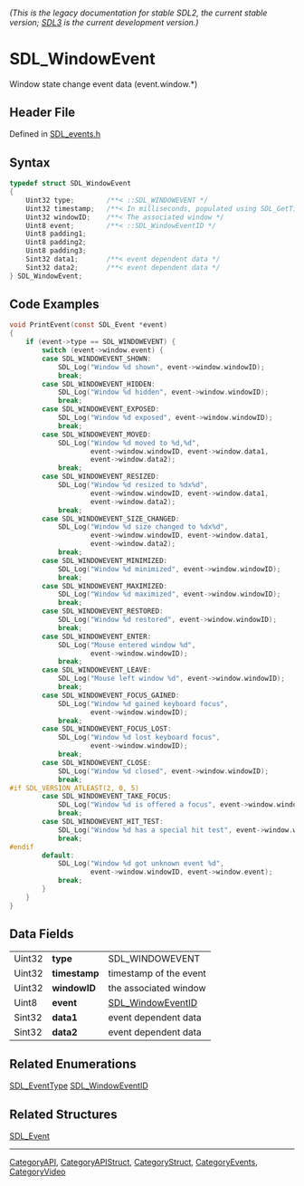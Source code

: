 ###### (This is the legacy documentation for stable SDL2, the current stable version; [SDL3](https://wiki.libsdl.org/SDL3/) is the current development version.)
# SDL_WindowEvent

Window state change event data (event.window.*)

## Header File

Defined in [SDL_events.h](https://github.com/libsdl-org/SDL/blob/SDL2/include/SDL_events.h)

## Syntax

```c
typedef struct SDL_WindowEvent
{
    Uint32 type;        /**< ::SDL_WINDOWEVENT */
    Uint32 timestamp;   /**< In milliseconds, populated using SDL_GetTicks() */
    Uint32 windowID;    /**< The associated window */
    Uint8 event;        /**< ::SDL_WindowEventID */
    Uint8 padding1;
    Uint8 padding2;
    Uint8 padding3;
    Sint32 data1;       /**< event dependent data */
    Sint32 data2;       /**< event dependent data */
} SDL_WindowEvent;
```

## Code Examples

<!-- #Example1 Start -->
```c
void PrintEvent(const SDL_Event *event)
{
    if (event->type == SDL_WINDOWEVENT) {
        switch (event->window.event) {
        case SDL_WINDOWEVENT_SHOWN:
            SDL_Log("Window %d shown", event->window.windowID);
            break;
        case SDL_WINDOWEVENT_HIDDEN:
            SDL_Log("Window %d hidden", event->window.windowID);
            break;
        case SDL_WINDOWEVENT_EXPOSED:
            SDL_Log("Window %d exposed", event->window.windowID);
            break;
        case SDL_WINDOWEVENT_MOVED:
            SDL_Log("Window %d moved to %d,%d",
                    event->window.windowID, event->window.data1,
                    event->window.data2);
            break;
        case SDL_WINDOWEVENT_RESIZED:
            SDL_Log("Window %d resized to %dx%d",
                    event->window.windowID, event->window.data1,
                    event->window.data2);
            break;
        case SDL_WINDOWEVENT_SIZE_CHANGED:
            SDL_Log("Window %d size changed to %dx%d",
                    event->window.windowID, event->window.data1,
                    event->window.data2);
            break;
        case SDL_WINDOWEVENT_MINIMIZED:
            SDL_Log("Window %d minimized", event->window.windowID);
            break;
        case SDL_WINDOWEVENT_MAXIMIZED:
            SDL_Log("Window %d maximized", event->window.windowID);
            break;
        case SDL_WINDOWEVENT_RESTORED:
            SDL_Log("Window %d restored", event->window.windowID);
            break;
        case SDL_WINDOWEVENT_ENTER:
            SDL_Log("Mouse entered window %d",
                    event->window.windowID);
            break;
        case SDL_WINDOWEVENT_LEAVE:
            SDL_Log("Mouse left window %d", event->window.windowID);
            break;
        case SDL_WINDOWEVENT_FOCUS_GAINED:
            SDL_Log("Window %d gained keyboard focus",
                    event->window.windowID);
            break;
        case SDL_WINDOWEVENT_FOCUS_LOST:
            SDL_Log("Window %d lost keyboard focus",
                    event->window.windowID);
            break;
        case SDL_WINDOWEVENT_CLOSE:
            SDL_Log("Window %d closed", event->window.windowID);
            break;
#if SDL_VERSION_ATLEAST(2, 0, 5)
        case SDL_WINDOWEVENT_TAKE_FOCUS:
            SDL_Log("Window %d is offered a focus", event->window.windowID);
            break;
        case SDL_WINDOWEVENT_HIT_TEST:
            SDL_Log("Window %d has a special hit test", event->window.windowID);
            break;
#endif
        default:
            SDL_Log("Window %d got unknown event %d",
                    event->window.windowID, event->window.event);
            break;
        }
    }
}
```
<!-- #End Example1 -->

## Data Fields

|        |               |                                        |
| ------ | ------------- | -------------------------------------- |
| Uint32 | **type**      | SDL_WINDOWEVENT                        |
| Uint32 | **timestamp** | timestamp of the event                 |
| Uint32 | **windowID**  | the associated window                  |
| Uint8  | **event**     | [SDL_WindowEventID](SDL_WindowEventID) |
| Sint32 | **data1**     | event dependent data                   |
| Sint32 | **data2**     | event dependent data                   |

## Related Enumerations

[SDL_EventType](SDL_EventType)
[SDL_WindowEventID](SDL_WindowEventID)

## Related Structures

[SDL_Event](SDL_Event)

----
[CategoryAPI](CategoryAPI), [CategoryAPIStruct](CategoryAPIStruct), [CategoryStruct](CategoryStruct), [CategoryEvents](CategoryEvents), [CategoryVideo](CategoryVideo)

<!-- #Actually from the SDL_events.h header but listed in both categories for the wiki. -->


